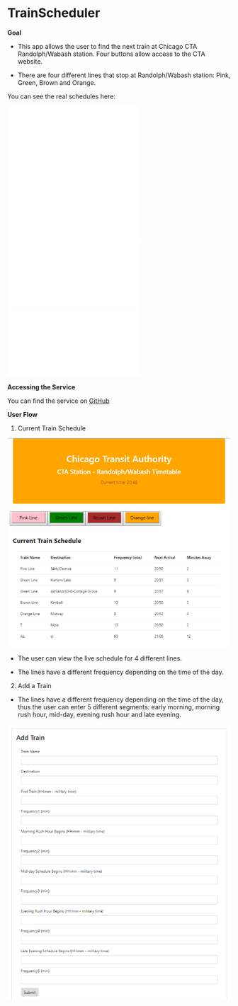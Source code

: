 # TrainScheduler


**Goal**


* This app allows the user to find the next train at Chicago CTA Randolph/Wabash station. Four buttons allow access to the CTA website.

* There are four different lines that stop at Randolph/Wabash station: Pink, Green, Brown and Orange. 


You can see the real schedules here:

![Pink](assets/images/pinkLine.pdf)
![Green](assets/images/greenLine.pdf)
![Brown](assets/images/brownLine.pdf)
![Orange](assets/images/orangeLine.pdf)




**Accessing the Service**


You can find the service on
[GitHub](https://edudek002.github.io/TrainScheduler/)


**User Flow**

1. Current Train Schedule

![Main Page](./assets/images/TrainScheduler.png)


* The user can view the live schedule for 4 different lines.

* The lines have a different frequency depending on the time of the day.


 2. Add a Train

 * The lines have a different frequency depending on the time of the day, thus the user can enter 5 different segments: early morning, morning rush hour, mid-day, evening rush hour and late evening.

 ![Main Page](./assets/images/AddTrain.png)

 